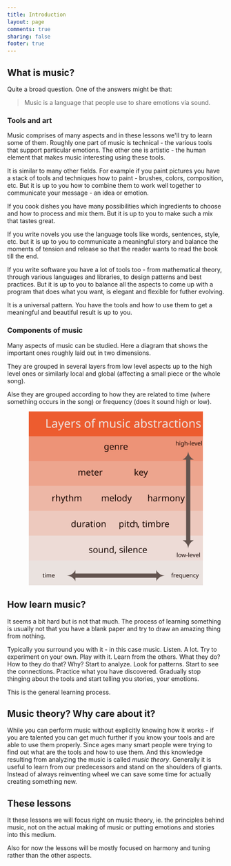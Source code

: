 ```yaml
---
title: Introduction
layout: page
comments: true
sharing: false
footer: true
---
```


## What is music?

Quite a broad question. One of the answers might be that:

> Music is a language that people use to share emotions via sound.

### Tools and art

Music comprises of many aspects and in these lessons we'll try to learn some of them. Roughly one part of music is technical - the various tools that support particular emotions. The other one is artistic - the human element that makes music interesting using these tools.

It is similar to many other fields. For example if you paint pictures you have a stack of tools and techniques how to paint - brushes, colors, composition, etc. But it is up to you how to combine them to work well together to communicate your message - an idea or emotion.

If you cook dishes you have many possibilities which ingredients to choose and how to process and mix them. But it is up to you to make such a mix that tastes great.

If you write novels you use the language tools like words, sentences, style, etc. but it is up to you to communicate a meaningful story and balance the moments of tension and release so that the reader wants to read the book till the end.

If you write software you have a lot of tools too - from mathematical theory, through various languages and libraries, to design patterns and best practices. But it is up to you to balance all the aspects to come up with a program that does what you want, is elegant and flexible for futher evolving.

It is a universal pattern. You have the tools and how to use them to get a meaningful and beautiful result is up to you.

### Components of music

Many aspects of music can be studied. Here a diagram that shows the important ones roughly laid out in two dimensions.

They are grouped in several layers from low level aspects up to the high level ones or similarly local and global (affecting a small piece or the whole song).

Alse they are grouped according to how they are related to time (where something occurs in the song) or frequency (does it sound high or low).

<p align="center"><img src="/assets/lessons/layers-of-music-abstractions.svg" width="80%"></p>

## How learn music?

It seems a bit hard but is not that much. The process of learning something is usually not that you have a blank paper and try to draw an amazing thing from nothing.

Typically you surround you with it - in this case music. Listen. A lot. Try to experiment on your own. Play with it. Learn from the others. What they do? How to they do that? Why? Start to analyze. Look for patterns. Start to see the connections. Practice what you have discovered. Gradually stop thinging about the tools and start telling you stories, your emotions.

This is the general learning process.

## Music theory? Why care about it?

While you can perform music without explicitly knowing how it works - if you are talented you can get much further if you know your tools and are able to use them properly. Since ages many smart people were trying to find out what are the tools and how to use them. And this knowledge resulting from analyzing the music is called *music theory*. Generally it is useful to learn from our predecessors and stand on the shoulders of giants. Instead of always reinventing wheel we can save some time for actually creating something new.

## These lessons

It these lessons we will focus right on music theory, ie. the principles behind music, not on the actual making of music or putting emotions and stories into this medium.

Also for now the lessons will be mostly focused on harmony and tuning rather than the other aspects.
